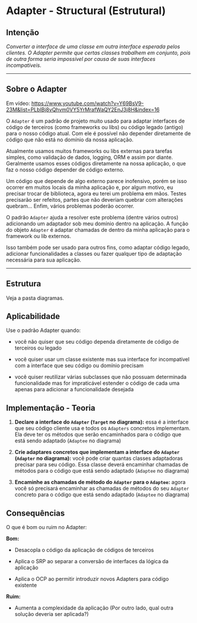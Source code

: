 # Adapter - Structural (Estrutural)

## Intenção

*Converter a interface de uma classe em outra interface esperada pelos clientes. O Adapter permite que certas classes trabalhem em conjunto, pois de outra forma seria impossível por causa de suas interfaces incompatíveis.*

---

## Sobre o Adapter

Em vídeo: <https://www.youtube.com/watch?v=Y69BsV9-23M&list=PLbIBj8vQhvm0VY5YrMrafWaQY2EnJ3j8H&index=16>

O `Adapter` é um padrão de projeto muito usado para adaptar interfaces de código de terceiros (como frameworks ou libs) ou código legado (antigo) para o nosso código atual. Com ele é possível não depender diretamente de código que não está no domínio da nossa aplicação.

Atualmente usamos muitos frameworks ou libs externas para tarefas simples, como validação de dados, logging, ORM e assim por diante. Geralmente usamos esses códigos diretamente na nossa aplicação, o que faz o nosso código depender de código externo.

Um código que depende de algo externo parece inofensivo, porém se isso ocorrer em muitos locais da minha aplicação e, por algum motivo, eu precisar trocar de biblioteca, agora eu terei um problema em mãos. Testes precisarão ser refeitos, partes que não deveriam quebrar com alterações quebram... Enfim, vários problemas poderão ocorrer.

O padrão `Adapter` ajuda a resolver este problema (dentre vários outros) adicionando um adaptador sob meu domínio dentro na aplicação. A função do objeto `Adapter` é adaptar chamadas de dentro da minha aplicação para o framework ou lib externos.

Isso também pode ser usado para outros fins, como adaptar código legado, adicionar funcionalidades a classes ou fazer qualquer tipo de adaptação necessária para sua aplicação.

---

## Estrutura

Veja a pasta diagramas.

## Aplicabilidade

Use o padrão Adapter quando:

- você não quiser que seu código dependa diretamente de código de terceiros ou legado

- você quiser usar um classe existente mas sua interface for incompatível com a interface que seu código ou domínio precisam

- você quiser reutilizar várias subclasses que não possuam determinada funcionalidade mas for impraticável estender o código de cada uma apenas para adicionar a funcionalidade desejada

## Implementação - Teoria

1. **Declare a interface do `Adapter` (`Target` no diagrama):** essa é a interface que seu código cliente usa e todos os `Adapters` concretos implementam. Ela deve ter os métodos que serão encaminhados para o código que está sendo adaptado (`Adaptee` no diagrama)

2. **Crie adaptares concretos que implementam a interface do `Adapter` (`Adapter` no diagrama):** você pode criar quantas classes adaptadoras precisar para seu código. Essa classe deverá encaminhar chamadas de métodos para o código que está sendo adaptado (`Adaptee` no diagrama)

3. **Encaminhe as chamadas de método do `Adapter` para o `Adaptee`:** agora você só precisará encaminhar as chamadas de métodos do seu `Adapter` concreto para o código que está sendo adaptado (`Adaptee` no diagrama)

## Consequências

O que é bom ou ruim no Adapter:

**Bom:**

- Desacopla o código da aplicação de códigos de terceiros

- Aplica o SRP ao separar a conversão de interfaces da lógica da aplicação

- Aplica o OCP ao permitir introduzir novos Adapters para código existente

**Ruim:**

- Aumenta a complexidade da aplicação (Por outro lado, qual outra solução deveria ser aplicada?)
